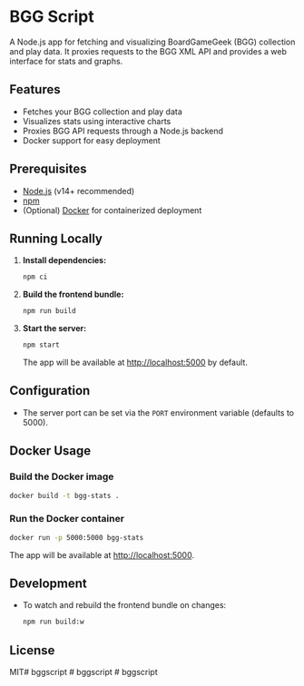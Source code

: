 # BGG Script

A Node.js app for fetching and visualizing BoardGameGeek (BGG) collection and play data. It proxies requests to the BGG XML API and provides a web interface for stats and graphs.

## Features
- Fetches your BGG collection and play data
- Visualizes stats using interactive charts
- Proxies BGG API requests through a Node.js backend
- Docker support for easy deployment

## Prerequisites
- [Node.js](https://nodejs.org/) (v14+ recommended)
- [npm](https://www.npmjs.com/)
- (Optional) [Docker](https://www.docker.com/) for containerized deployment

## Running Locally
1. **Install dependencies:**
   ```bash
   npm ci
   ```
2. **Build the frontend bundle:**
   ```bash
   npm run build
   ```
3. **Start the server:**
   ```bash
   npm start
   ```
   The app will be available at [http://localhost:5000](http://localhost:5000) by default.

## Configuration
- The server port can be set via the `PORT` environment variable (defaults to 5000).

## Docker Usage

### Build the Docker image
```bash
docker build -t bgg-stats .
```

### Run the Docker container
```bash
docker run -p 5000:5000 bgg-stats
```
The app will be available at [http://localhost:5000](http://localhost:5000).

## Development
- To watch and rebuild the frontend bundle on changes:
  ```bash
  npm run build:w
  ```

## License
MIT#   b g g s c r i p t  
 #   b g g s c r i p t  
 #   b g g s c r i p t  
 
